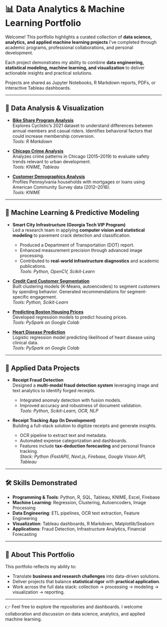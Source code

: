 # 📊 Data Analytics & Machine Learning Portfolio  

Welcome! This portfolio highlights a curated collection of **data science, analytics, and applied machine learning projects** I’ve completed through academic programs, professional collaborations, and personal development.  

Each project demonstrates my ability to combine **data engineering, statistical modeling, machine learning, and visualization** to deliver actionable insights and practical solutions.  

Projects are shared as Jupyter Notebooks, R Markdown reports, PDFs, or interactive Tableau dashboards.  

---

## 🔎 Data Analysis & Visualization  

- **[Bike Share Program Analysis](https://github.com/tnflynt/Data_Analytics_Portfolio/blob/main/bike_share_program_analysis.Rmd)**  
  Explores Cyclistic’s 2021 dataset to understand differences between annual members and casual riders. Identifies behavioral factors that could increase membership conversion.  
  *Tools: R Markdown*  

- **[Chicago Crime Analysis](https://public.tableau.com/app/profile/trinh.flynt/viz/ChicagoCrime2015-2019/Story2)**  
  Analyzes crime patterns in Chicago (2015–2019) to evaluate safety trends relevant to urban development.  
  *Tools: KNIME, Tableau*  

- **[Customer Demographics Analysis](https://github.com/tnflynt/Data_Analytics_Portfolio/blob/main/customer_demographics_analysis_KNIME.pdf)**  
  Profiles Pennsylvania households with mortgages or loans using American Community Survey data (2012–2016).  
  *Tools: KNIME*  

---

## 🤖 Machine Learning & Predictive Modeling  

- **Smart City Infrastructure (Georgia Tech VIP Program)**  
  Led a research team in applying **computer vision and statistical modeling** to pavement crack detection and classification.  
  - Produced a Department of Transportation (DOT) report.  
  - Enhanced measurement precision through advanced image processing.  
  - Contributed to **real-world infrastructure diagnostics** and academic publications.  
  *Tools: Python, OpenCV, Scikit-Learn*  

- **[Credit Card Customer Segmentation](https://github.com/tnflynt/Data_Analytics_Portfolio/blob/main/credit_card_customer_segmentation.ipynb)**  
  Built clustering models (K-Means, autoencoders) to segment customers by spending behavior. Generated recommendations for segment-specific engagement.  
  *Tools: Python, Scikit-Learn*  

- **[Predicting Boston Housing Prices](https://github.com/tnflynt/Data_Analytics_Portfolio/blob/main/boston_house_price_prediction.ipynb)**  
  Developed regression models to predict housing prices.  
  *Tools: PySpark on Google Colab*  

- **[Heart Disease Prediction](https://github.com/tnflynt/Data_Analytics_Portfolio/blob/main/heart_disease_prediction.ipynb)**  
  Logistic regression model predicting likelihood of heart disease using clinical data.  
  *Tools: PySpark on Google Colab*  

---

## 🧾 Applied Data Projects  

- **Receipt Fraud Detection**  
  Designed a **multi-modal fraud detection system** leveraging image and text analytics to identify forged receipts.  
  - Integrated anomaly detection with fusion models.  
  - Improved accuracy and robustness of document validation.  
  *Tools: Python, Scikit-Learn, OCR, NLP*  

- **Receipt Tracking App (In Development)**  
  Building a full-stack solution to digitize receipts and generate insights.  
  - OCR pipeline to extract text and metadata.  
  - Automated expense categorization and dashboards.  
  - Features include **tax-deduction forecasting** and personal finance tracking.  
  *Stack: Python (FastAPI), Next.js, Firebase, Google Vision API, Tableau*  

---

## 🛠️ Skills Demonstrated  

- **Programming & Tools**: Python, R, SQL, Tableau, KNIME, Excel, Firebase  
- **Machine Learning**: Regression, Clustering, Autoencoders, Image Processing  
- **Data Engineering**: ETL pipelines, OCR text extraction, Feature Engineering  
- **Visualization**: Tableau dashboards, R Markdown, Matplotlib/Seaborn  
- **Applications**: Fraud Detection, Infrastructure Analytics, Financial Forecasting  

---

## 🚀 About This Portfolio  

This portfolio reflects my ability to:  
- Translate **business and research challenges** into data-driven solutions.  
- Deliver projects that balance **statistical rigor** with **practical application**.  
- Work across the full data stack: collection → processing → modeling → visualization → reporting.  

---

👉 Feel free to explore the repositories and dashboards. I welcome collaboration and discussion on data science, analytics, and applied machine learning.  
